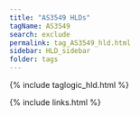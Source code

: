 ```yaml
---
title: "AS3549 HLDs"
tagName: AS3549
search: exclude
permalink: tag_AS3549_hld.html
sidebar: HLD_sidebar
folder: tags
---
```

{% include taglogic_hld.html %}

{% include links.html %}
